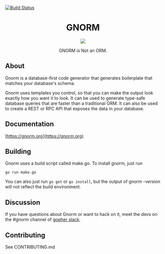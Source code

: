 [![Build Status](https://travis-ci.org/gnormal/gnorm.svg?branch=master)](https://travis-ci.org/gnormal/gnorm)
<h1 align="center">GNORM</h1>

<p align="center"><img src="https://user-images.githubusercontent.com/3185864/29906052-5fd530a2-8de0-11e7-964e-1112fb152ee1.png" /></p>
<p align="center">GNORM is Not an ORM.</p>

## About

Gnorm is a database-first code generator that generates boilerplate that matches
your database's schema.  

Gnorm uses templates you control, so that you can make the output look exactly
how you want it to look.  It can be used to generate type-safe database queries
that are faster than a traditional ORM.  It can also be used to create a REST or
RPC API that exposes the data in your database.

## Documentation

[https://gnorm.org](https://gnorm.org)

## Building

Gnorm uses a build script called make.go.  To install gnorm, just run 

`go run make.go`

You can also just run `go get` or `go install`, but the output of gnorm -version
will not reflect the build environment.

## Discussion 

If you have questions about Gnorm or want to hack on it, meet the devs on the #gnorm 
channel of [gopher slack](https://gophers.slack.com/).

## Contributing

See CONTRIBUTING.md